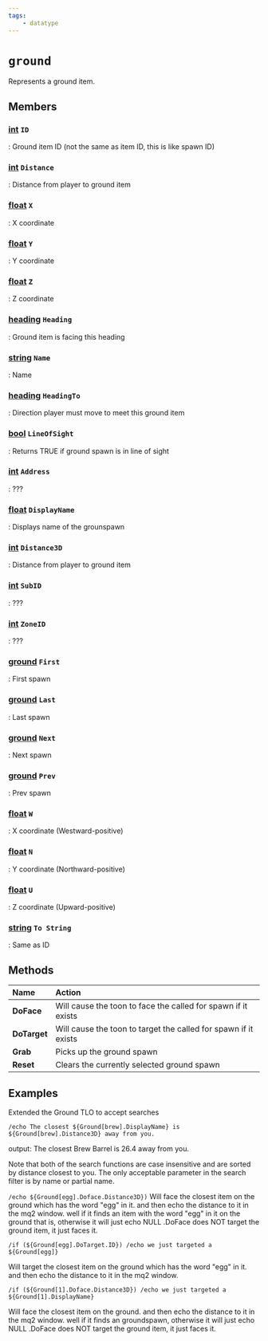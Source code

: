 ```yaml
---
tags:
    - datatype
---
```

# `ground`

Represents a ground item.

## Members

### [int][int] `ID`

:   Ground item ID (not the same as item ID, this is like spawn ID)

### [int][int] `Distance`

:   Distance from player to ground item

### [float][float] `X`

:   X coordinate

### [float][float] `Y`

:   Y coordinate

### [float][float] `Z`

:   Z coordinate

### [heading][heading] `Heading`

:   Ground item is facing this heading

### [string][string] `Name`

:   Name

### [heading][heading] `HeadingTo`

:   Direction player must move to meet this ground item

### [bool][bool] `LineOfSight`

:   Returns TRUE if ground spawn is in line of sight

### [int][int] `Address`

:   ???

### [float][float] `DisplayName`

:   Displays name of the grounspawn

### [int][int] `Distance3D`

:   Distance from player to ground item

### [int][int] `SubID`

:   ???

### [int][int] `ZoneID`

:   ???

### [ground][ground] `First`

:   First spawn

### [ground][ground] `Last`

:   Last spawn

### [ground][ground] `Next`

:   Next spawn

### [ground][ground] `Prev`

:   Prev spawn

### [float][float] `W`

:   X coordinate (Westward-positive)

### [float][float] `N`

:   Y coordinate (Northward-positive)

### [float][float] `U`

:   Z coordinate (Upward-positive)

### [string][string] `To String`

:   Same as ID


## Methods

| Name | Action |
| :--- | :--- |
| **DoFace** | Will cause the toon to face the called for spawn if it exists |
| **DoTarget** | Will cause the toon to target the called for spawn if it exists |
| **Grab** | Picks up the ground spawn |
| **Reset** | Clears the currently selected ground spawn |

## Examples

Extended the Ground TLO to accept searches

`/echo The closest ${Ground[brew].DisplayName} is ${Ground[brew].Distance3D} away from you.`

output: The closest Brew Barrel is 26.4 away from you.

Note that both of the search functions are case insensitive and are sorted by distance closest to you. The only acceptable parameter in the search filter is by name or partial name.

`/echo ${Ground[egg].Doface.Distance3D})` Will face the closest item on the ground which has the word "egg" in it. and then echo the distance to it in the mq2 window. well if it finds an item with the word "egg" in it on the ground that is, otherwise it will just echo NULL .DoFace does NOT target the ground item, it just faces it.

`/if (${Ground[egg].DoTarget.ID}) /echo we just targeted a ${Ground[egg]}`

Will target the closest item on the ground which has the word "egg" in it. and then echo the distance to it in the mq2 window.

`/if (${Ground[1].Doface.Distance3D}) /echo we just targeted a ${Ground[1].DisplayName}`

Will face the closest item on the ground. and then echo the distance to it in the mq2 window. well if it finds an groundspawn, otherwise it will just echo NULL .DoFace does NOT target the ground item, it just faces it.

[int]: datatype-int.md
[string]: datatype-string.md
[achievementobj]: datatype-achievementobj.md
[bool]: datatype-bool.md
[time]: datatype-time.md
[achievement]: datatype-achievement.md
[achievementcat]: datatype-achievementcat.md
[altability]: datatype-altability.md
[spell]: datatype-spell.md
[bandolieritem]: #bandolieritem-datatype
[int64]: datatype-int64.md
[timestamp]: datatype-timestamp.md
[float]: datatype-float.md
[buff]: datatype-buff.md
[spawn]: datatype-spawn.md
[auratype]: datatype-auratype.md
[item]: datatype-item.md
[worldlocation]: datatype-worldlocation.md
[ticks]: datatype-ticks.md
[fellowship]: datatype-fellowship.md
[strinrg]: datatype-string.md
[xtarget]: datatype-xtarget.md
[dzmember]: datatype-dzmember.md
[window]: datatype-window.md
[zone]: datatype-zone.md
[fellowshipmember]: datatype-fellowshipmember.md
[class]: datatype-class.md
[heading]: datatype-heading.md
[ground]: datatype-ground.md

